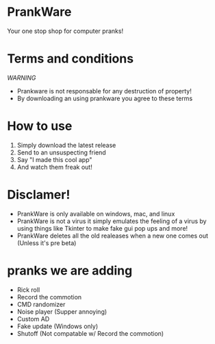 # PrankWare
Your one stop shop for computer pranks!

# Terms and conditions
*WARNING*
- Prankware is not responsable for any destruction of property!
- By downloading an using prankware you agree to these terms

# How to use
1. Simply download the latest release
2. Send to an unsuspecting friend
3. Say "I made this cool app"
4. And watch them freak out!

# Disclamer!
- PrankWare is only available on windows, mac, and linux
- PrankWare is not a virus it simply emulates the feeling of a virus by using things like Tkinter to make fake gui pop ups and more!
- PrankWare deletes all the old realeases when a new one comes out (Unless it's pre beta)
# pranks we are adding
- Rick roll
- Record the commotion
- CMD randomizer
- Noise player (Supper annoying)
- Custom AD
- Fake update (Windows only)
- Shutoff (Not compatable w/ Record the commotion)
